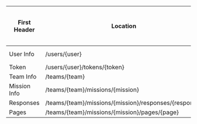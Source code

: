 First Header | Location                                              | Editors      | Users        | Signed in (but of different team) | Anonymous
---          | ---                                                   | ---          | ---          | ---                               | ---
User Info    | /users/{user}                                         | Content Cell | Content Cell | Content Cell                      | Content Cell
Token        | /users/{user}/tokens/{token}                          | null         | null         | null                              | null
Team Info    | /teams/{team}                                         | null         | null         | null                              | null
Mission Info | /teams/{team}/missions/{mission}                      | null         | null         | null                              | null
Responses    | /teams/{team}/missions/{mission}/responses/{response} | null         | null         | null                              | null
Pages        | /teams/{team}/missions/{mission}/pages/{page}         | null         | null         | null                              | null
